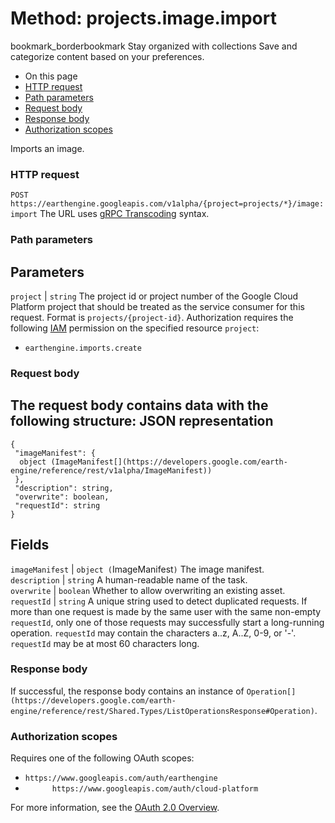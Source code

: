  
#  Method: projects.image.import 
bookmark_borderbookmark Stay organized with collections  Save and categorize content based on your preferences.
  * On this page
  * [HTTP request](https://developers.google.com/earth-engine/reference/rest/v1alpha/projects.image/import#http-request)
  * [Path parameters](https://developers.google.com/earth-engine/reference/rest/v1alpha/projects.image/import#path-parameters)
  * [Request body](https://developers.google.com/earth-engine/reference/rest/v1alpha/projects.image/import#request-body)
  * [Response body](https://developers.google.com/earth-engine/reference/rest/v1alpha/projects.image/import#response-body)
  * [Authorization scopes](https://developers.google.com/earth-engine/reference/rest/v1alpha/projects.image/import#authorization-scopes)


Imports an image.
### HTTP request
`POST https://earthengine.googleapis.com/v1alpha/{project=projects/*}/image:import`
The URL uses [gRPC Transcoding](https://google.aip.dev/127) syntax.
### Path parameters
Parameters  
---  
`project` |  `string` The project id or project number of the Google Cloud Platform project that should be treated as the service consumer for this request. Format is `projects/{project-id}`. Authorization requires the following [IAM](https://cloud.google.com/iam/docs/) permission on the specified resource `project`:
  * `earthengine.imports.create`

  
### Request body
The request body contains data with the following structure:
JSON representation  
---  
```
{
 "imageManifest": {
  object (ImageManifest[](https://developers.google.com/earth-engine/reference/rest/v1alpha/ImageManifest))
 },
 "description": string,
 "overwrite": boolean,
 "requestId": string
}
```
  
Fields  
---  
`imageManifest` |  `object (`ImageManifest[](https://developers.google.com/earth-engine/reference/rest/v1alpha/ImageManifest)`)` The image manifest.  
`description` |  `string` A human-readable name of the task.  
`overwrite` |  `boolean` Whether to allow overwriting an existing asset.  
`requestId` |  `string` A unique string used to detect duplicated requests. If more than one request is made by the same user with the same non-empty `requestId`, only one of those requests may successfully start a long-running operation. `requestId` may contain the characters a..z, A..Z, 0-9, or '-'. `requestId` may be at most 60 characters long.  
### Response body
If successful, the response body contains an instance of `Operation[](https://developers.google.com/earth-engine/reference/rest/Shared.Types/ListOperationsResponse#Operation)`.
### Authorization scopes
Requires one of the following OAuth scopes:
  * `https://www.googleapis.com/auth/earthengine`
  * `      https://www.googleapis.com/auth/cloud-platform`


For more information, see the [OAuth 2.0 Overview](https://developers.google.com/identity/protocols/OAuth2).
